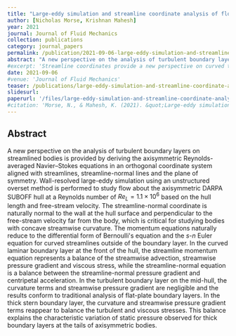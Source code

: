 ```yaml
---
title: "Large-eddy simulation and streamline coordinate analysis of flow over an axisymmetric hull"
author: [Nicholas Morse, Krishnan Mahesh]
year: 2021
journal: Journal of Fluid Mechanics
collection: publications
category: journal_papers
permalink: /publication/2021-09-06-large-eddy-simulation-and-streamline-coordinate-analysis-of-flow-over-an-axisymmetric-hull
abstract: "A new perspective on the analysis of turbulent boundary layers on streamlined bodies is provided by deriving the axisymmetric Reynolds-averaged Navier–Stokes equations in an orthogonal coordinate system aligned with streamlines, streamline-normal lines and the plane of symmetry. Wall-resolved large-eddy simulation using an unstructured overset method is performed to study flow about the axisymmetric DARPA SUBOFF hull at a Reynolds number of $Re_L = 1.1 \times 10^6$ based on the hull length and free-stream velocity. The streamline-normal coordinate is naturally normal to the wall at the hull surface and perpendicular to the free-stream velocity far from the body, which is critical for studying bodies with concave streamwise curvature. The momentum equations naturally reduce to the differential form of Bernoulli's equation and the $s$-$n$ Euler equation for curved streamlines outside of the boundary layer. In the curved laminar boundary layer at the front of the hull, the streamline momentum equation represents a balance of the streamwise advection, streamwise pressure gradient and viscous stress, while the streamline-normal equation is a balance between the streamline-normal pressure gradient and centripetal acceleration. In the turbulent boundary layer on the mid-hull, the curvature terms and streamwise pressure gradient are negligible and the results conform to traditional analysis of flat-plate boundary layers. In the thick stern boundary layer, the curvature and streamwise pressure gradient terms reappear to balance the turbulent and viscous stresses. This balance explains the characteristic variation of static pressure observed for thick boundary layers at the tails of axisymmetric bodies."
#excerpt: 'Streamline coordinates provide a new perspective on curved turbulent boundary layers.'
date: 2021-09-06
#venue: 'Journal of Fluid Mechanics'
teaser: /publications/large-eddy-simulation-and-streamline-coordinate-analysis-of-flow-over-an-axisymmetric-hull-graph-abs.jpg
slidesurl: 
paperurl: '/files/large-eddy-simulation-and-streamline-coordinate-analysis-of-flow-over-an-axisymmetric-hull.pdf'
#citation: 'Morse, N., & Mahesh, K. (2021). &quot;Large-eddy simulation and streamline coordinate analysis of flow over an axisymmetric hull&quot; <i>Journal of Fluid Mechanics</i>. 926, A18.'
---
```


## Abstract 

A new perspective on the analysis of turbulent boundary layers on streamlined bodies is provided by deriving the axisymmetric Reynolds-averaged Navier–Stokes equations in an orthogonal coordinate system aligned with streamlines, streamline-normal lines and the plane of symmetry. Wall-resolved large-eddy simulation using an unstructured overset method is performed to study flow about the axisymmetric DARPA SUBOFF hull at a Reynolds number of $Re_L = 1.1 \times 10^6$ based on the hull length and free-stream velocity. The streamline-normal coordinate is naturally normal to the wall at the hull surface and perpendicular to the free-stream velocity far from the body, which is critical for studying bodies with concave streamwise curvature. The momentum equations naturally reduce to the differential form of Bernoulli's equation and the $s$-$n$ Euler equation for curved streamlines outside of the boundary layer. In the curved laminar boundary layer at the front of the hull, the streamline momentum equation represents a balance of the streamwise advection, streamwise pressure gradient and viscous stress, while the streamline-normal equation is a balance between the streamline-normal pressure gradient and centripetal acceleration. In the turbulent boundary layer on the mid-hull, the curvature terms and streamwise pressure gradient are negligible and the results conform to traditional analysis of flat-plate boundary layers. In the thick stern boundary layer, the curvature and streamwise pressure gradient terms reappear to balance the turbulent and viscous stresses. This balance explains the characteristic variation of static pressure observed for thick boundary layers at the tails of axisymmetric bodies.